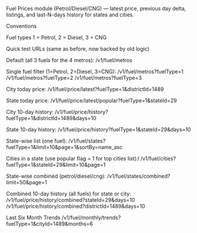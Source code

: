 Fuel Prices module (Petrol/Diesel/CNG) — latest price, previous day delta, listings, and last-N-days history for states and cities.

Conventions

Fuel types
1 = Petrol, 2 = Diesel, 3 = CNG

Quick test URLs (same as before, now backed by old logic)

Default (all 3 fuels for the 4 metros):
/v1/fuel/metros

Single fuel filter (1=Petrol, 2=Diesel, 3=CNG):
/v1/fuel/metros?fuelType=1
/v1/fuel/metros?fuelType=2
/v1/fuel/metros?fuelType=3

City today price:
/v1/fuel/price/latest?fuelType=1&districtId=1489

State today price:
/v1/fuel/price/latest/popular?fuelType=1&stateId=29

City 10-day history:
/v1/fuel/price/history?fuelType=1&districtId=1489&days=10

State 10-day history:
/v1/fuel/price/history?fuelType=1&stateId=29&days=10

State-wise list (one fuel):
/v1/fuel/states?fuelType=1&limit=10&page=1&sortBy=name_asc

Cities in a state (use popular flag = 1 for top cities list):l
/v1/fuel/cities?fuelType=1&stateId=29&limit=10&page=1

State-wise combined (petrol/diesel/cng):
/v1/fuel/states/combined?limit=50&page=1

Combined 10-day history (all fuels) for state or city:
/v1/fuel/price/history/combined?stateId=29&days=10
/v1/fuel/price/history/combined?districtId=1489&days=10

Last Six Month Trends
/v1/fuel/monthly/trends?fuelType=1&cityId=1489&months=6



